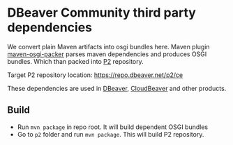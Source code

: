 # DBeaver Community third party dependencies

We convert plain Maven artifacts into osgi bundles here.
Maven plugin [maven-osgi-packer](https://github.com/dbeaver/dbeaver-osgi-common/maven-osgi-packer) parses maven dependencies and produces OSGI bundles. 
Which than packed into [P2](https://help.sonatype.com/en/p2-repositories.html) repository.

Target P2 repository location: https://repo.dbeaver.net/p2/ce

These dependencies are used in [DBeaver](https://github.com/dbeaver/dbeaver), [CloudBeaver](https://github.com/dbeaver/cloudbeaver) and other products.

## Build

- Run `mvn package` in repo root. It will build dependent OSGI bundles
- Go to `p2` folder and run `mvn package`. This will build P2 repository.
